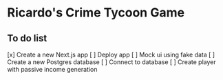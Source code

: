 # Ricardo's Crime Tycoon Game

## To do list

[x] Create a new Next.js app
[ ] Deploy app
[ ] Mock ui using fake data
[ ] Create a new Postgres database
[ ] Connect to database
[ ] Create player with passive income generation
